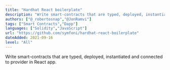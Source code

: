 ```yaml
---
title: "Hardhat React boilerplate"
description: "Write smart-contracts that are typed, deployed, instantiated and connected to provider in React app."
authors: ["@_robertosnap","@JonRamvi"]
tags: ["Smart Contracts","Dapp"]
languages: ["Solidity","JavaScript"]
url: "https://github.com/symfoni/hardhat-react-boilerplate"
dateAdded: 2021-09-16
level: "All"
---
```


Write smart-contracts that are typed, deployed, instantiated and connected to provider in React app.